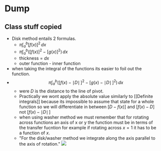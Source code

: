
# Dump

## Class stuff copied

- Disk method entails 2 formulas.
	- $\pi \int_{a}^b [f(x)]^2\, dx$
	- $\pi \int^b_{a} \left( [f(x)]^2 - [g(x)]^2 \right) \, dx$
	- thickness = $dx$
	- outer function - inner function
- when taking the integral of the functions its easier to foil out the function.
- $$\pi \int_{a}^b ([f(x)- \mid D \mid \,]^2 -[g(x)- \mid D\mid \,]^2)\, dx $$
	- were $D$ is the distance to the line of pivot.
	- Practically we wont apply the absolute value similarly to [[Definite integrals]] because its impossible to assume that state for a whole function so we will differentiate in between $[D-f(x)]$ and $[f(x)-D]$ not $[f(x)-\mid D \mid \,]$
	- when using washer method we must remember that for rotating across functions an axis of x or y the function must be in terms of the transfer fucntion for example if rotating across $x=1$ it has to be a function of $x$. 
	- "For the disk/washer method we integrate along the axis parallel to the axis of rotation."
![](https://i.imgur.com/380T6xz.png)

	